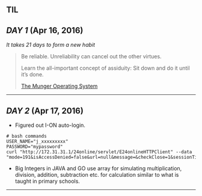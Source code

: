 **TIL**
----------

***DAY 1*** (Apr 16, 2016)
-
*It takes 21 days to form a new habit*

> Be reliable. Unreliability can cancel out the other virtues.
> 
> Learn the all-important concept of assiduity: Sit down and do it until it’s done.
>  
>  [The Munger Operating System](https://www.farnamstreetblog.com/2016/04/munger-operating-system/?utm_source=pocket&utm_medium=email&utm_campaign=pockethits)


----------

***DAY 2*** (Apr 17, 2016)
-
* Figured out I-ON auto-login.

```shell
# bash commands 
USER_NAME="j_xxxxxxxxx"
PASSWORD="mypassword"
curl "http://172.31.31.1/24online/servlet/E24onlineHTTPClient" --data "mode=191&isAccessDenied=false&url=null&message=&checkClose=1&sessionTimeout=-1&guestmsgreq=false&logintype=2&orgSessionTimeout=-1&chrome=-1&alerttime=null&timeout=-1&popupalert=0&dtold=0&mac=ec%3A30%3A91%3Aa2%3A84%3Ac7&servername=172.31.31.1&username=$USER_NAME&password=$PASSWORD&loginotp=false&logincaptcha=false&registeruserotp=false&registercaptcha=false"
```

* Big Integers in JAVA and GO use array for simulating multiplication, division, addition, subtraction etc. for calculation similar to what is taught in primary schools.

----------
